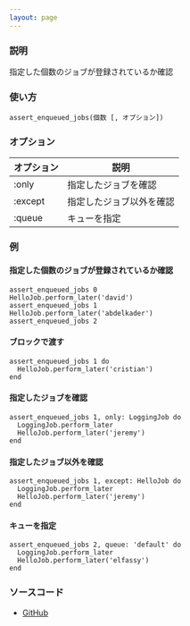 ```yaml
---
layout: page
---
```

### 説明
指定した個数のジョブが登録されているか確認

### 使い方
    assert_enqueued_jobs(個数 [, オプション])

### オプション

オプション   | 説明
--------|-------------
:only   | 指定したジョブを確認
:except | 指定したジョブ以外を確認
:queue  | キューを指定

### 例
#### 指定した個数のジョブが登録されているか確認
    assert_enqueued_jobs 0
    HelloJob.perform_later('david')
    assert_enqueued_jobs 1
    HelloJob.perform_later('abdelkader')
    assert_enqueued_jobs 2

#### ブロックで渡す
    assert_enqueued_jobs 1 do
      HelloJob.perform_later('cristian')
    end

#### 指定したジョブを確認
    assert_enqueued_jobs 1, only: LoggingJob do
      LoggingJob.perform_later
      HelloJob.perform_later('jeremy')
    end

#### 指定したジョブ以外を確認
    assert_enqueued_jobs 1, except: HelloJob do
      LoggingJob.perform_later
      HelloJob.perform_later('jeremy')
    end

#### キューを指定
    assert_enqueued_jobs 2, queue: 'default' do
      LoggingJob.perform_later
      HelloJob.perform_later('elfassy')
    end

### ソースコード
* [GitHub](https://github.com/rails/rails/blob/f33d52c95217212cbacc8d5e44b5a8e3cdc6f5b3/activejob/lib/active_job/test_helper.rb#L120)